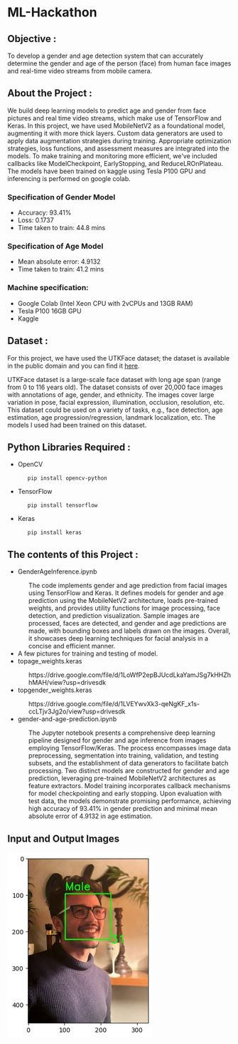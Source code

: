 # ML-Hackathon
<h2>Objective :</h2>
<p>To develop a gender and age detection system that can accurately determine the gender and age of the person (face) from human face images and real-time video streams from mobile camera.</p>

<h2>About the Project :</h2>
<p>We build deep learning models to predict age and gender from face pictures and real time video streams, which make use of TensorFlow and Keras. In this project, we have used MobileNetV2 as a foundational model, augmenting it with more thick layers. Custom data generators are used to apply data augmentation strategies during training. Appropriate optimization strategies, loss functions, and assessment measures are integrated into the models. To make training and monitoring more efficient, we've included callbacks like ModelCheckpoint, EarlyStopping, and ReduceLROnPlateau. 
The models have been trained on kaggle using Tesla P100 GPU and inferencing is performed on google colab.

### Specification of Gender Model 
- Accuracy: 93.41%  
- Loss: 0.1737 
- Time taken to train: 44.8 mins

### Specification of Age Model 
- Mean absolute error: 4.9132
- Time taken to train: 41.2 mins

### Machine specification: 
- Google Colab (Intel Xeon CPU with 2vCPUs and 13GB RAM)
- Tesla P100 16GB GPU
- Kaggle
</p>

<h2>Dataset :</h2>
<p>For this project, we have used the UTKFace dataset; the dataset is available in the public domain and you can find it <a href="https://www.kaggle.com/datasets/jangedoo/utkface-new">here</a>. 

UTKFace dataset is a large-scale face dataset with long age span (range from 0 to 116 years old). The dataset consists of over 20,000 face images with annotations of age, gender, and ethnicity. The images cover large variation in pose, facial expression, illumination, occlusion, resolution, etc. This dataset could be used on a variety of tasks, e.g., face detection, age estimation, age progression/regression, landmark localization, etc. The models I used had been trained on this dataset.</p>

<h2>Python Libraries Required :</h2>
<ul>
  <li>OpenCV</li>
  
       pip install opencv-python
</ul>
<ul>
 <li>TensorFlow</li>
  
       pip install tensorflow
</ul>
<ul>
 <li>Keras</li>
  
       pip install keras
</ul>

<h2>The contents of this Project :</h2>
<ul>
  <li>GenderAgeInference.ipynb</li>
    <ul> The code implements gender and age prediction from facial images using TensorFlow and Keras. It defines models for gender and age prediction using the MobileNetV2 architecture, loads pre-trained weights, and provides utility functions for image processing, face detection, and prediction visualization. Sample images are processed, faces are detected, and gender and age predictions are made, with bounding boxes and labels drawn on the images. Overall, it showcases deep learning techniques for facial analysis in a concise and efficient manner.
    </ul>
  <li>A few pictures for training and testing of model.</li>
  <li>topage_weights.keras</li>
    <ul> https://drive.google.com/file/d/1LoWfP2epBJUcdLkaYamJSg7kHHZhhMAH/view?usp=drivesdk </ul>
  <li>topgender_weights.keras</li>
    <ul>https://drive.google.com/file/d/1LVEYwvXk3-qeNgKF_x1s-ccLTjv3Jg2o/view?usp=drivesdk
    </ul>

  <li>gender-and-age-prediction.ipynb</li>
    <ul> The Jupyter notebook presents a comprehensive deep learning pipeline designed for gender and age inference from images employing TensorFlow/Keras. The process encompasses image data preprocessing, segmentation into training, validation, and testing subsets, and the establishment of data generators to facilitate batch processing. Two distinct models are constructed for gender and age prediction, leveraging pre-trained MobileNetV2 architectures as feature extractors. Model training incorporates callback mechanisms for model checkpointing and early stopping. Upon evaluation with test data, the models demonstrate promising performance, achieving high accuracy of 93.41% in gender prediction and minimal mean absolute error of 4.9132 in age estimation.
    </ul>
 </ul>
 
## Input and Output Images

![jpeg](sample_pred.jpeg)
